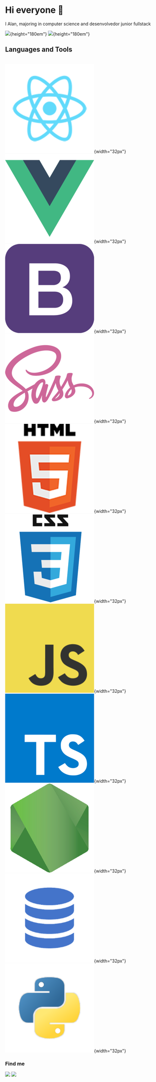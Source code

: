 Hi everyone 👋
=============

I Alan, majoring in computer science and desenvolvedor junior fullstack

<div>

![](https://github-readme-stats.vercel.app/api?username=thogama&theme=cobalt){height="180em"}
![](https://github-readme-stats.vercel.app/api/top-langs/?username=thogama&layout=compact&theme=cobalt){height="180em"}

</div>

Languages and Tools
-------------------

<div>

\
![](https://raw.githubusercontent.com/github/explore/80688e429a7d4ef2fca1e82350fe8e3517d3494d/topics/react/react.png){width="32px"}
![](https://raw.githubusercontent.com/github/explore/80688e429a7d4ef2fca1e82350fe8e3517d3494d/topics/vue/vue.png){width="32px"}
![](https://raw.githubusercontent.com/github/explore/80688e429a7d4ef2fca1e82350fe8e3517d3494d/topics/bootstrap/bootstrap.png){width="32px"}
![](https://raw.githubusercontent.com/github/explore/80688e429a7d4ef2fca1e82350fe8e3517d3494d/topics/sass/sass.png){width="32px"}
![](https://raw.githubusercontent.com/github/explore/80688e429a7d4ef2fca1e82350fe8e3517d3494d/topics/html/html.png){width="32px"}
![](https://raw.githubusercontent.com/github/explore/80688e429a7d4ef2fca1e82350fe8e3517d3494d/topics/css/css.png){width="32px"}
![](https://raw.githubusercontent.com/github/explore/80688e429a7d4ef2fca1e82350fe8e3517d3494d/topics/javascript/javascript.png){width="32px"}
![](https://raw.githubusercontent.com/github/explore/80688e429a7d4ef2fca1e82350fe8e3517d3494d/topics/typescript/typescript.png){width="32px"}
![](https://raw.githubusercontent.com/github/explore/80688e429a7d4ef2fca1e82350fe8e3517d3494d/topics/nodejs/nodejs.png){width="32px"}
![](https://raw.githubusercontent.com/github/explore/80688e429a7d4ef2fca1e82350fe8e3517d3494d/topics/sql/sql.png){width="32px"}
![](https://raw.githubusercontent.com/github/explore/80688e429a7d4ef2fca1e82350fe8e3517d3494d/topics/python/python.png){width="32px"}

</div>

### Find me

<div>

[![](https://camo.githubusercontent.com/a80d00f23720d0bc9f55481cfcd77ab79e141606829cf16ec43f8cacc7741e46/68747470733a2f2f696d672e736869656c64732e696f2f62616467652f4c696e6b6564496e2d3030373742353f7374796c653d666f722d7468652d6261646765266c6f676f3d6c696e6b6564696e266c6f676f436f6c6f723d7768697465)](https://www.linkedin.com/in/alan-gama-devs/)
[![](https://img.shields.io/badge/UpWork-6FDA44?style=for-the-badge&logo=Upwork&logoColor=white)](https://www.upwork.com/freelancers/~01c65b24230c0622b6)

</div>
